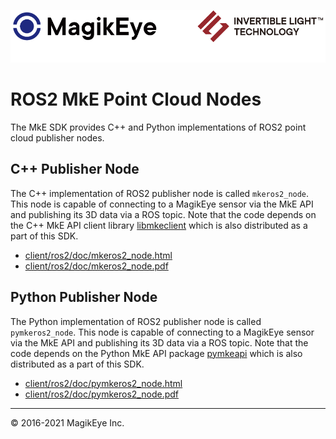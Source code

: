 ![](../../mke-banner.png "Magik Eye Banner")

# ROS2 MkE Point Cloud Nodes #

The MkE SDK provides C++ and Python implementations of ROS2 point cloud publisher nodes.

## C++ Publisher Node

The C++ implementation of ROS2 publisher node is called `mkeros2_node`. This node is capable of connecting to a MagikEye sensor via the MkE API and publishing its 3D data via a ROS topic. Note that the code depends on the C++ MkE API client library [libmkeclient](../cpp/README.html) which is also distributed as a part of this SDK.

* [client/ros2/doc/mkeros2_node.html](doc/mkeros2_node.html)
* [client/ros2/doc/mkeros2_node.pdf](doc/mkeros2_node.pdf)

## Python Publisher Node

The Python implementation of ROS2 publisher node is called `pymkeros2_node`. This node is capable of connecting to a MagikEye sensor via the MkE API and publishing its 3D data via a ROS topic. Note that the code depends on the Python MkE API package [pymkeapi](../python/README.html) which is also distributed as a part of this SDK.

* [client/ros2/doc/pymkeros2_node.html](doc/pymkeros2_node.html)
* [client/ros2/doc/pymkeros2_node.pdf](doc/pymkeros2_node.pdf)

---

 © 2016-2021 MagikEye Inc.
